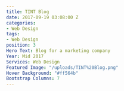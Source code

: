 ```yaml
---
title: TINT Blog
date: 2017-09-19 03:08:00 Z
categories:
- Web Design
tags:
- Web Design
position: 3
Hero Text: Blog for a marketing company
Year: Mid 2017
Services: Web Design
Featured Image: "/uploads/TINT%20Blog.png"
Hover Background: "#ff564b"
Bootstrap Columns: 7
---
```


